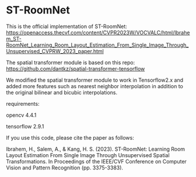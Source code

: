 # ST-RoomNet

This is the official implementation of ST-RoomNet: https://openaccess.thecvf.com/content/CVPR2023W/VOCVALC/html/Ibrahem_ST-RoomNet_Learning_Room_Layout_Estimation_From_Single_Image_Through_Unsupervised_CVPRW_2023_paper.html

The spatial transformer module is based on this repo: https://github.com/dantkz/spatial-transformer-tensorflow

We modified the spatial transformer module to work in Tensorflow2.x and added more features such as nearest neighbor interpolation in addition to the original bilinear and bicubic interpolations.

requirements:

opencv 4.4.1

tensorflow 2.9.1

If you use this code, please cite the paper as follows:

Ibrahem, H., Salem, A., & Kang, H. S. (2023). ST-RoomNet: Learning Room Layout Estimation From Single Image Through Unsupervised Spatial Transformations. In Proceedings of the IEEE/CVF Conference on Computer Vision and Pattern Recognition (pp. 3375-3383).
